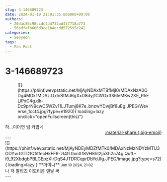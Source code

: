 ```yaml
---
slug: 3-146689723
date: 2024-01-10 21:01:35.886000+09:00
authors:
  - 20dac85c90ccdc4dd732ad437718a773
  - 56bdfafb606d9ce1b4ecdd572595e242
categories:
  - Seoyeon
tags:
  - Fan Post
---
```


# 3-146689723

<div class="post-container" markdown="1">
<div class="content-container md-sidebar__scrollwrap" markdown="1">


<figure markdown="1">
![](https://phinf.wevpstatic.net/MjAyNDAxMTBfMjI0/MDAxNzA0ODg4MDk1MDAz.DxIn8fMJ6gXxD8dyj1CWOx3X6leMKw2XE_R5ELiPxC4g.dk-Dc9prN9cwC5WZv11LJTumj8K7e_bnzwYDwjBf8uEg.JPEG/Weverse_1ccf4.jpg?type=e1920){ loading=lazy onclick="openFullscreen(this)"}
</figure>
하...이더연 넘 커엽네

</div>
</div>

<div style="text-align: right;" markdown="1">
<a href="https://weverse.io/fromis9/fanpost/3-146689723" style="text-align: right;">:material-share:{.big-emoji}</a>
</div>
---

<div class="comments-container md-sidebar__scrollwrap" markdown="1">
<div class="comment" markdown="1">
<div class='id-container' markdown="1">
![](https://phinf.wevpstatic.net/MjAyNDEyMDZfMTk0/MDAxNzMzNDYzMTU3ODYw.tGTD1QfitfecHkFF9-zI4fL0xnXf8VH8ht2j5Xh2a74g.QufL-i9_92XbdgbPBLGEpzXIrDqS4JTDRCqprDbYdJIg.JPEG/image.jpg?type=s72){ loading=lazy }
**<span class="artist">더여니</span>** <small>Jan 10 2024, 21:02</small><br>
</div>
<div class='comment-body' markdown="1">
나 저 말티즈 이모티콘 맨날 써
</div>
</div>
</div>
---
